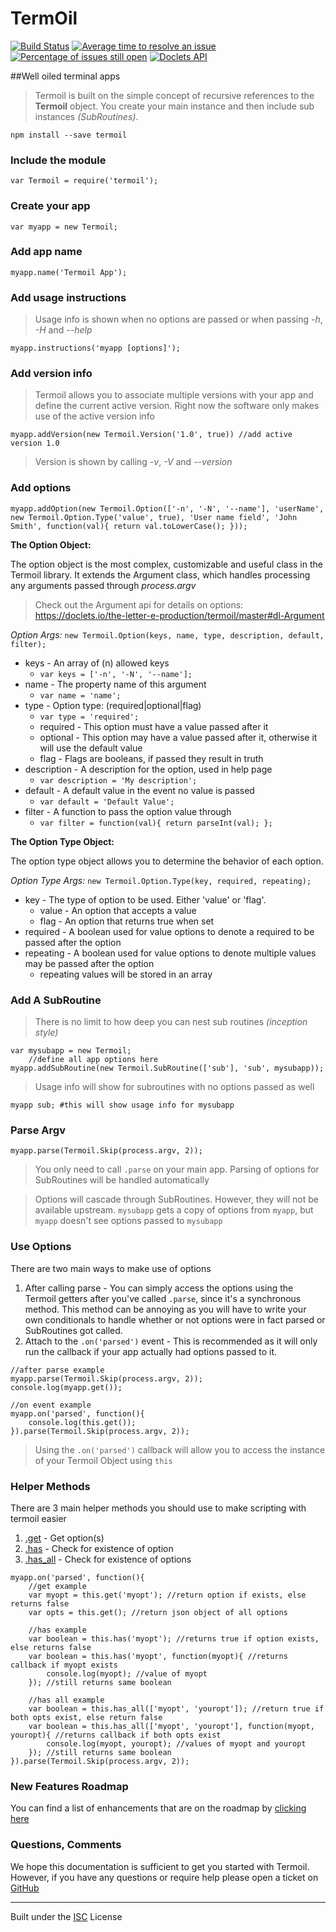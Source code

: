 TermOil
===================

[![Build Status](https://travis-ci.org/the-letter-e-production/termoil.svg?branch=master)](https://travis-ci.org/the-letter-e-production/termoil) [![Average time to resolve an issue](http://isitmaintained.com/badge/resolution/the-letter-e-production/termoil.svg)](http://isitmaintained.com/project/the-letter-e-production/Express-MVC "Average time to resolve an issue") [![Percentage of issues still open](http://isitmaintained.com/badge/open/the-letter-e-production/termoil.svg)](http://isitmaintained.com/project/the-letter-e-production/Express-MVC "Percentage of issues still open") [![Doclets API](https://img.shields.io/badge/doclets-api-blue.svg)](https://doclets.io/the-letter-e-production/termoil/master)


##Well oiled terminal apps

>Termoil is built on the simple concept of recursive references to the __Termoil__ object. You create your main instance and then include sub instances *(SubRoutines)*.

```
npm install --save termoil
```

### Include the module

```
var Termoil = require('termoil');
```

### Create your app

```
var myapp = new Termoil;
```
### Add app name

```
myapp.name('Termoil App');
```

### Add usage instructions

> Usage info is shown when no options are passed or when passing *-h*, *-H* and *--help*

```
myapp.instructions('myapp [options]');
```

### Add version info

> Termoil allows you to associate multiple versions with your app and define the current active version. Right now the software only makes use of the active version info

```
myapp.addVersion(new Termoil.Version('1.0', true)) //add active version 1.0
```

> Version is shown by calling *-v*, *-V* and *--version*

### Add options

```
myapp.addOption(new Termoil.Option(['-n', '-N', '--name'], 'userName', new Termoil.Option.Type('value', true), 'User name field', 'John Smith', function(val){ return val.toLowerCase(); }));
```

__The Option Object:__

The option object is the most complex, customizable and useful class in the Termoil library. It extends the Argument class, which handles processing any arguments passed through *process.argv*

> Check out the Argument api for details on options: https://doclets.io/the-letter-e-production/termoil/master#dl-Argument

*Option Args:* `new Termoil.Option(keys, name, type, description, default, filter);`

 - keys - An array of (n) allowed keys
    - `var keys = ['-n', '-N', '--name'];`
 - name - The property name of this argument
   - `var name = 'name';`
 - type - Option type: (required|optional|flag)
    - `var type = 'required';`
    - required - This option must have a value passed after it
    - optional - This option may have a value passed after it, otherwise it will use the default value
    - flag - Flags are booleans, if passed they result in truth
 - description - A description for the option, used in help page
    - `var description = 'My description';`
 - default - A default value in the event no value is passed
    - `var default = 'Default Value';`
 - filter - A function to pass the option value through
    - `var filter = function(val){ return parseInt(val); };`

__The Option Type Object:__

The option type object allows you to determine the behavior of each option.

*Option Type Args:* `new Termoil.Option.Type(key, required, repeating);`

- key - The type of option to be used. Either 'value' or 'flag'.
    - value - An option that accepts a value
    - flag - An option that returns true when set
- required - A boolean used for value options to denote a required to be passed after the option
- repeating - A boolean used for value options to denote multiple values may be passed after the option
    - repeating values will be stored in an array

 
### Add A SubRoutine

> There is no limit to how deep you can nest sub routines *(inception style)*

```
var mysubapp = new Termoil;
    //define all app options here
myapp.addSubRoutine(new Termoil.SubRoutine(['sub'], 'sub', mysubapp));
```
> Usage info will show for subroutines with no options passed as well

    myapp sub; #this will show usage info for mysubapp

### Parse Argv
```
myapp.parse(Termoil.Skip(process.argv, 2));
```
> You only need to call `.parse` on your main app. Parsing of options for SubRoutines will be handled automatically

> Options will cascade through SubRoutines. However, they will not be available upstream. `mysubapp` gets a copy of options from `myapp`, but `myapp` doesn't see options passed to `mysubapp`

### Use Options
There are two main ways to make use of options

1. After calling parse - You can simply access the options using the Termoil getters after you've called `.parse`, since it's a synchronous method. This method can be annoying as you will have to write your own conditionals to handle whether or not options were in fact parsed or SubRoutines got called.
2. Attach to the `.on('parsed')` event - This is recommended as it will only run the callback if your app actually had options passed to it.

```
//after parse example
myapp.parse(Termoil.Skip(process.argv, 2));
console.log(myapp.get());

//on event example
myapp.on('parsed', function(){
    console.log(this.get());
}).parse(Termoil.Skip(process.argv, 2));
```
> Using the `.on('parsed')` callback will allow you to access the instance of your Termoil Object using `this`

### Helper Methods
There are 3 main helper methods you should use to make scripting with termoil easier

1. [.get](https://doclets.io/the-letter-e-production/termoil/master#dl-Termoil-get) - Get option(s)
2. [.has](https://doclets.io/the-letter-e-production/termoil/master#dl-Termoil-has) - Check for existence of option
3. [.has_all](https://doclets.io/the-letter-e-production/termoil/master#dl-Termoil-has_all) - Check for existence of options

```
myapp.on('parsed', function(){
    //get example
    var myopt = this.get('myopt'); //return option if exists, else returns false
    var opts = this.get(); //return json object of all options

    //has example
    var boolean = this.has('myopt'); //returns true if option exists, else returns false
    var boolean = this.has('myopt', function(myopt){ //returns callback if myopt exists
        console.log(myopt); //value of myopt
    }); //still returns same boolean
    
    //has all example
    var boolean = this.has_all(['myopt', 'youropt']); //return true if both opts exist, else return false
    var boolean = this.has_all(['myopt', 'youropt'], function(myopt, youropt){ //returns callback if both opts exist
        console.log(myopt, youropt); //values of myopt and youropt
    }); //still returns same boolean
}).parse(Termoil.Skip(process.argv, 2));
```

### New Features Roadmap
You can find a list of enhancements that are on the roadmap by [clicking here](https://github.com/the-letter-e-production/termoil/issues?q=is%3Aissue+is%3Aopen+label%3Aenhancement)

### Questions, Comments
We hope this documentation is sufficient to get you started with Termoil. However, if you have any questions or require help please open a ticket on [GitHub](https://github.com/the-letter-e-production/termoil)


----------


Built under the [ISC](http://opensource.org/licenses/ISC) License
